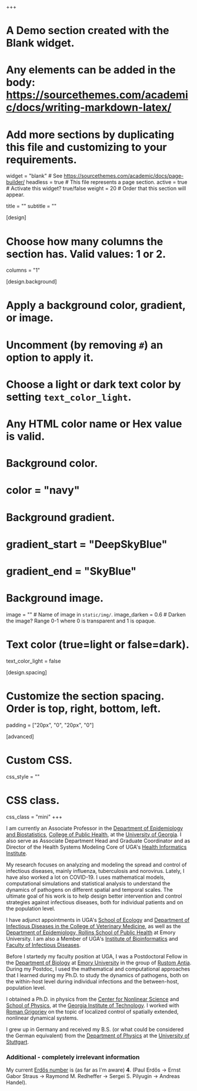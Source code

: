 +++
# A Demo section created with the Blank widget.
# Any elements can be added in the body: https://sourcethemes.com/academic/docs/writing-markdown-latex/
# Add more sections by duplicating this file and customizing to your requirements.

widget = "blank"  # See https://sourcethemes.com/academic/docs/page-builder/
headless = true  # This file represents a page section.
active = true # Activate this widget? true/false
weight = 20  # Order that this section will appear.

title = ""
subtitle = ""

[design]
  # Choose how many columns the section has. Valid values: 1 or 2.
  columns = "1"

[design.background]
  # Apply a background color, gradient, or image.
  #   Uncomment (by removing `#`) an option to apply it.
  #   Choose a light or dark text color by setting `text_color_light`.
  #   Any HTML color name or Hex value is valid.

  # Background color.
  # color = "navy"
  
  # Background gradient.
  # gradient_start = "DeepSkyBlue"
  # gradient_end = "SkyBlue"
  
  # Background image.
  image = ""  # Name of image in `static/img/`.
  image_darken = 0.6  # Darken the image? Range 0-1 where 0 is transparent and 1 is opaque.

  # Text color (true=light or false=dark).
  text_color_light = false

[design.spacing]
  # Customize the section spacing. Order is top, right, bottom, left.
  padding = ["20px", "0", "20px", "0"]

[advanced]
 # Custom CSS. 
 css_style = ""
 
 # CSS class.
 css_class = "mini"
+++



I am currently an Associate Professor in the [Department of Epidemiology and Biostatistics](http://www.publichealth.uga.edu/epibio/),
[College of Public Health](http://www.publichealth.uga.edu/), at the [University of Georgia](http://www.uga.edu/). 
I also serve as Associate Department Head and Graduate Coordinator and as Director of the Health Systems Modeling Core of UGA's [Health Informatics Institute](http://hii.publichealth.uga.edu/).

My research focuses on analyzing and modeling the spread and control of infectious diseases, mainly influenza, tuberculosis and norovirus. Lately, I have also worked a lot on COVID-19. I uses mathematical models, computational simulations and statistical analysis to understand the dynamics of pathogens on different spatial and temporal scales. The ultimate goal of his work is to help design better intervention and control strategies against infectious diseases, both for individual patients and on the population level.


I have adjunct appointments in UGA's [School of Ecology](https://www.ecology.uga.edu/directory/andreas-handel/) and [Department of Infectious Diseases in the College of Veterinary Medicine](https://vet.uga.edu/person/andreas-handel/), as well as the [Department of Epidemiology, Rollins School of Public Health](http://sph.emory.edu/faculty/profile/#AHANDEL) at Emory University. I am also a Member of UGA's [Institute of Bioinformatics](http://iob.uga.edu/faculty/) and 
[Faculty of Infectious Diseases](https://fid.uga.edu/directory/).

Before I startedy my faculty position at UGA, I was a Postdoctoral Fellow in the [Department of Biology](http://www.biology.emory.edu/) 
at [Emory University](http://www.emory.edu/) in the group of [Rustom Antia](http://www.biology.emory.edu/Antia/). 
During my Postdoc, I used the mathematical and computational approaches that I learned during my Ph.D. to 
study the dynamics of pathogens, both on the within-host level during individual infections and the between-host, 
population level.

I obtained a Ph.D. in physics from the [Center for Nonlinear Science](http://cns.physics.gatech.edu/) and 
[School of Physics](http://www.physics.gatech.edu/), at the [Georgia Institute of Technology](http://www.gatech.edu/). 
I worked with [Roman Grigoriev](http://www.cns.gatech.edu/~roman/) on the topic of localized control of spatially 
extended, nonlinear dynamical systems. 

I grew up in Germany and received my B.S. (or what could be considered the German equivalent) 
from the [Department of Physics](http://www.physik.uni-stuttgart.de/index.en.html) at the 
[University of Stuttgart](http://www.uni-stuttgart.de/en/). 


### Additional - completely irrelevant information 

My current [Erdős number](http://en.wikipedia.org/wiki/Erd%C5%91s_number) is (as far as I'm aware) __4__. 
(Paul Erdős -> Ernst Gabor Straus -> Raymond M. Redheffer -> Sergei S. Pilyugin -> Andreas Handel).

